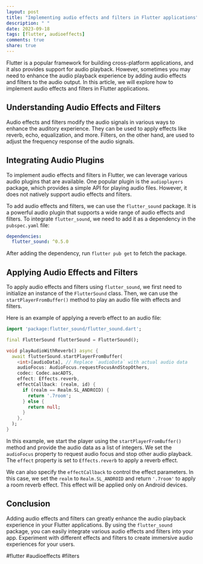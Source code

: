 ```yaml
---
layout: post
title: "Implementing audio effects and filters in Flutter applications"
description: " "
date: 2023-09-18
tags: [flutter, audioeffects]
comments: true
share: true
---
```


Flutter is a popular framework for building cross-platform applications, and it also provides support for audio playback. However, sometimes you may need to enhance the audio playback experience by adding audio effects and filters to the audio output. In this article, we will explore how to implement audio effects and filters in Flutter applications.

## Understanding Audio Effects and Filters

Audio effects and filters modify the audio signals in various ways to enhance the auditory experience. They can be used to apply effects like reverb, echo, equalization, and more. Filters, on the other hand, are used to adjust the frequency response of the audio signals.

## Integrating Audio Plugins

To implement audio effects and filters in Flutter, we can leverage various audio plugins that are available. One popular plugin is the `audioplayers` package, which provides a simple API for playing audio files. However, it does not natively support audio effects and filters.

To add audio effects and filters, we can use the `flutter_sound` package. It is a powerful audio plugin that supports a wide range of audio effects and filters. To integrate `flutter_sound`, we need to add it as a dependency in the `pubspec.yaml` file:

```yaml
dependencies:
  flutter_sound: ^0.5.0
```

After adding the dependency, run `flutter pub get` to fetch the package.

## Applying Audio Effects and Filters

To apply audio effects and filters using `flutter_sound`, we first need to initialize an instance of the `FlutterSound` class. Then, we can use the `startPlayerFromBuffer()` method to play an audio file with effects and filters.

Here is an example of applying a reverb effect to an audio file:

```dart
import 'package:flutter_sound/flutter_sound.dart';

final FlutterSound flutterSound = FlutterSound();

void playAudioWithReverb() async {
  await flutterSound.startPlayerFromBuffer(
    <int>[audioData], // Replace `audioData` with actual audio data
    audioFocus: AudioFocus.requestFocusAndStopOthers,
    codec: Codec.aacADTS,
    effect: Effects.reverb,
    effectCallback: (realm, id) {
      if (realm == Realm.SL_ANDROID) {
        return '.7room';
      } else {
        return null;
      }
    },
  );
}
```

In this example, we start the player using the `startPlayerFromBuffer()` method and provide the audio data as a list of integers. We set the `audioFocus` property to request audio focus and stop other audio playback. The `effect` property is set to `Effects.reverb` to apply a reverb effect.

We can also specify the `effectCallback` to control the effect parameters. In this case, we set the `realm` to `Realm.SL_ANDROID` and return `'.7room'` to apply a room reverb effect. This effect will be applied only on Android devices.

## Conclusion

Adding audio effects and filters can greatly enhance the audio playback experience in your Flutter applications. By using the `flutter_sound` package, you can easily integrate various audio effects and filters into your app. Experiment with different effects and filters to create immersive audio experiences for your users.

#flutter #audioeffects #filters